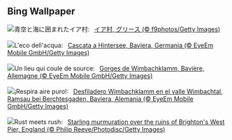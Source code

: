 ## Bing Wallpaper
![](https://www.bing.com/th?id=OHR.OiaSantorini_JA-JP8051360298_UHD.jpg&w=1000)青空と海に囲まれたイア村:&nbsp;&ensp;[イア村, グリース (© f9photos/Getty Images)](https://www.bing.com/th?id=OHR.OiaSantorini_JA-JP8051360298_UHD.jpg)
<br><br/>
![](https://www.bing.com/th?id=OHR.HinterseeWaterfall_IT-IT9638907457_UHD.jpg&w=1000)L'eco dell'acqua:&nbsp;&ensp;[Cascata a Hintersee, Baviera, Germania (© EyeEm Mobile GmbH/Getty Images)](https://www.bing.com/th?id=OHR.HinterseeWaterfall_IT-IT9638907457_UHD.jpg)
<br><br/>
![](https://www.bing.com/th?id=OHR.HinterseeWaterfall_FR-FR3043490046_UHD.jpg&w=1000)Un lieu qui coule de source:&nbsp;&ensp;[Gorges de Wimbachklamm, Bavière, Allemagne (© EyeEm Mobile GmbH/Getty Images)](https://www.bing.com/th?id=OHR.HinterseeWaterfall_FR-FR3043490046_UHD.jpg)
<br><br/>
![](https://www.bing.com/th?id=OHR.HinterseeWaterfall_ES-ES0526830866_UHD.jpg&w=1000)¡Respira aire puro!:&nbsp;&ensp;[Desfiladero Wimbachklamm en el valle Wimbachtal, Ramsau bei Berchtesgaden, Baviera, Alemania (© EyeEm Mobile GmbH/Getty Images)](https://www.bing.com/th?id=OHR.HinterseeWaterfall_ES-ES0526830866_UHD.jpg)
<br><br/>
![](https://www.bing.com/th?id=OHR.StarlingBrighton2025_EN-GB5939254897_UHD.jpg&w=1000)Rust meets rush:&nbsp;&ensp;[Starling murmuration over the ruins of Brighton's West Pier, England (© Philip Reeve/Photodisc/Getty Images)](https://www.bing.com/th?id=OHR.StarlingBrighton2025_EN-GB5939254897_UHD.jpg)
<br><br/>
